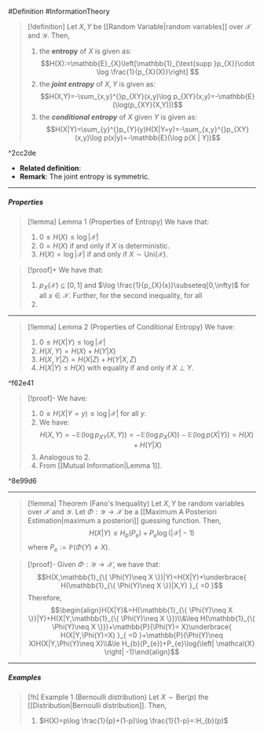 #Definition #InformationTheory 

> [!definition]
> Let $X,Y$ be [[Random Variable|random variables]] over $\mathcal{X}$ and $\mathcal{Y}$. Then, 
> 1. the **entropy** of $X$ is given as: $$H(X):=\mathbb{E}_{X}\left[\mathbb{1}_{\text{supp }p_{X}}\cdot  \log \frac{1}{p_{X}(X)}\right] $$
> 2. the ***joint entropy*** of $X,Y$ is given as: $$H(X,Y)=-\sum_{x,y}^{}p_{XY}(x,y)\log  p_{XY}(x,y)=-\mathbb{E}(\log(p_{XY}(X,Y)))$$
> 3. the ***conditional entropy*** of $X$ given $Y$ is given as:$$H(X|Y)=\sum_{y}^{}p_{Y}(y)H(X|Y=y)=-\sum_{x,y}^{}p_{XY}(x,y)\log p(x|y)=-\mathbb{E}(\log p(X | Y))$$

^2cc2de
- **Related definition**:
- **Remark**: The joint entropy is symmetric.
---
##### Properties
> [!lemma] Lemma 1 (Properties of Entropy)
> We have that:
> 1. $0\leq H(X) \leq \log \left| \mathcal{X} \right|$
> 2.  $0=H(X)$ if and only if $X$ is deterministic.
> 3. $H(X)=\log \left| \mathcal{X} \right|$ if and only if $X\sim \text{Uni}(\mathcal{X})$.

> [!proof]+
> We have that:
> 1. $p_{X}(\mathcal{X})\subseteq[0,1]$ and $\log \frac{1}{p_{X}(x)}\subseteq[0,\infty)$ for all $x\in \mathcal{X}$.  Further, for the second inequality, for all 
> 2. 
---
> [!lemma] Lemma 2 (Properties of Conditional Entropy)
> We have:
> 1. $0\leq H(X|Y)\leq \log \left| \mathcal{X} \right|$
> 2. $H(X,Y)=H(X)+H(Y|X)$
> 3. $H(X,Y|Z)=H(X|Z)+H(Y|X,Z)$
> 4. $H(X|Y)\leq H(X)$ with equality if and only if $X \ {\bot} \ Y$. 

^f62e41

> [!proof]-
> We have:
> 1. $0\leq H(X|Y=y)\leq \log \left| \mathcal{X} \right|$ for all $y$.
> 2. We have: $$H(X,Y)=-\mathbb{E}(\log p_{XY}(X,Y))=-\mathbb{E}(\log p_{X}(X))-\mathbb{E}(\log p(X|Y))=H(X)+H(Y|X)$$
> 3. Analogous to 2. 
> 4. From [[Mutual Information|Lemma 1]].

^8e99d6

---

> [!lemma] Theorem (Fano's Inequality)
> Let $X,Y$ be random variables over $\mathcal{X}$ and $\mathcal{Y}$. Let $\Phi:\mathcal{Y}\to \mathcal{X}$ be a [[Maximum A Posteriori Estimation|maximum a posteriori]] guessing function. Then, $$H(X|Y)\leq H_{b}(P_{e})+P_{e}\log(\left| \mathcal{X} \right| -1)$$where $P_{e}:=\mathbb{P}(\Phi(Y)\neq X)$.

> [!proof]-
> Given $\Phi:\mathcal{Y}\to \mathcal{X}$, we have that:
> $$H(X,\mathbb{1}_{\{ \Phi(Y)\neq X \}}|Y)=H(X|Y)+\underbrace{ H(\mathbb{1}_{\{ \Phi(Y)\neq X \}}|X,Y) }_{ =0 }$$ Therefore, $$\begin{align}H(X|Y)&=H(\mathbb{1}_{\{ \Phi(Y)\neq X \}}|Y)+H(X|Y,\mathbb{1}_{\{ \Phi(Y)\neq X \}})\\&\leq H(\mathbb{1}_{\{ \Phi(Y)\neq X \}})+\mathbb{P}(\Phi(Y)= X)\underbrace{ H(X|Y,\Phi(Y)=X) }_{ =0 }+\mathbb{P}(\Phi(Y)\neq X)H(X|Y,\Phi(Y)\neq X)\\&\le H_{b}(P_{e})+P_{e}\log(\left| \mathcal{X} \right| -1)\end{align}$$
---
##### Examples
> [!h] Example 1 (Bernoulli distribution)
> Let $X\sim \text{Ber}(p)$ the [[Distribution|Bernoulli distribution]]. Then, 
> 1. $H(X)=p\log \frac{1}{p}+(1-p)\log \frac{1}{1-p}=:H_{b}(p)$